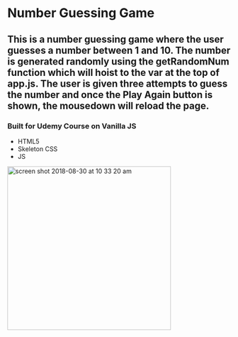 # Number Guessing Game
## This is a number guessing game where the user guesses a number between 1 and 10. The number is generated randomly using the getRandomNum function which will hoist to the var at the top of app.js. The user is given three attempts to guess the number and once the Play Again button is shown, the mousedown will reload the page.   
### Built for Udemy Course on Vanilla JS

- HTML5
- Skeleton CSS
- JS

<img width="369" alt="screen shot 2018-08-30 at 10 33 20 am" src="https://user-images.githubusercontent.com/27019342/44868623-344ac580-ac40-11e8-92d7-6060c05f07d8.png">

